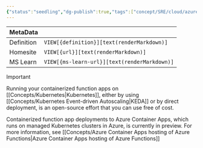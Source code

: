 ```yaml
---
{"status":"seedling","dg-publish":true,"tags":["concept/SRE/cloud/azure"],"creation_date":"2024-05-07 17:13","definition":"The Azure Functions runtime provides flexibility in hosting where and how you want. KEDA (Kubernetes-based Event Driven Autoscaling) pairs seamlessly with the Azure Functions runtime and tooling to provide event driven scale in Kubernetes.","ms-learn-url":"https://learn.microsoft.com/en-us/azure/azure-functions/functions-kubernetes-keda","url":"undefined","aliases":null,"permalink":"/concepts/azure-functions-on-kubernetes/","dgPassFrontmatter":true}
---
```



| MetaData   |                                              |
| ---------- | -------------------------------------------- |
| Definition | `VIEW[{definition}][text(renderMarkdown)]`   |
| Homesite   | `VIEW[{url}][text(renderMarkdown)]`          |
| MS Learn   | `VIEW[{ms-learn-url}][text(renderMarkdown)]` |

> [!important]
> Running your containerized function apps on [[Concepts/Kubernetes\|Kubernetes]], either by using [[Concepts/Kubernetes Event-driven Autoscaling\|KEDA]] or by direct deployment, is an open-source effort that you can use free of cost.

Containerized function app deployments to Azure Container Apps, which runs on managed Kubernetes clusters in Azure, is currently in preview. For more information, see [[Concepts/Azure Container Apps hosting of Azure Functions\|Azure Container Apps hosting of Azure Functions]]
